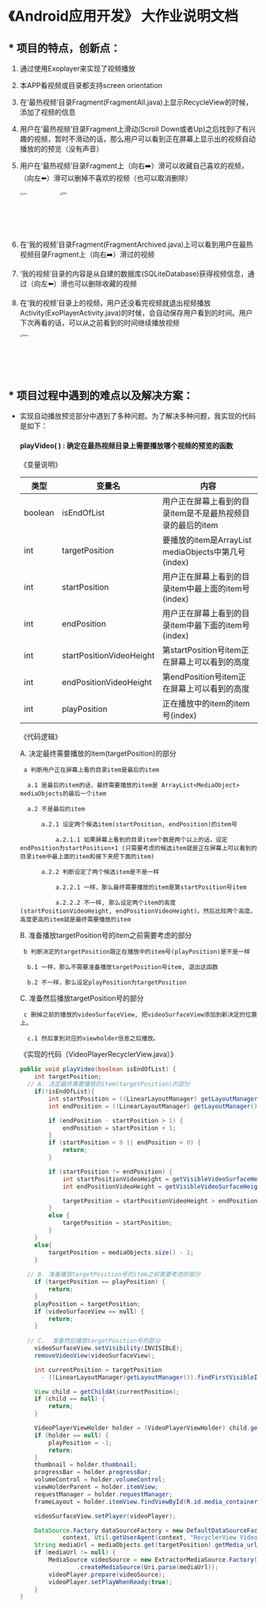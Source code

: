# 《Android应用开发》 大作业说明文档

## * 项目的特点，创新点：

1. 通过使用Exoplayer来实现了视频播放

2. 本APP看视频或目录都支持screen orientation

3. 在‘最热视频’目录Fragment(FragmentAll.java)上显示RecycleView的时候，添加了视频的信息

4. 用户在‘最热视频’目录Fragment上滑动(Scroll Down或者Up)之后找到l了有兴趣的视频，暂时不滑动的话，那么用户可以看到正在屏幕上显示出的视频自动播放的的预览（没有声音）

   

5. 用户在‘最热视频’目录Fragment上（向右➡️）滑可以收藏自己喜欢的视频，（向左⬅️）滑可以删掉不喜欢的视频（也可以取消删除）

   <img width="234" alt="one" src="https://user-images.githubusercontent.com/44460142/91115259-cae1de00-e6c4-11ea-8123-da5c647f8db0.png" style="zoom: 33%;">
     <img width="236" alt="two" src="https://user-images.githubusercontent.com/44460142/91115264-cf0dfb80-e6c4-11ea-901a-28e7c0f45a4a.png" style="zoom: 33%;">

6. 在‘我的视频’目录Fragment(FragmentArchived.java)上可以看到用户在最热视频目录Fragment上（向右➡️）滑过的视频

7. ‘我的视频’目录的内容是从自建的数据库(SQLiteDatabase)获得视频信息，通过（向左⬅️）滑也可以删除收藏的视频

8. 在‘我的视频’目录上的视频，用户还没看完视频就退出视频播放Activity(ExoPlayerActivity.java)的时候，会自动保存用户看到的时间。用户下次再看的话，可以从之前看到的时间继续播放视频

   <img width="235" alt="three" src="https://user-images.githubusercontent.com/44460142/91115267-cfa69200-e6c4-11ea-819d-a265157416b1.png" style="zoom: 33%;">	

   
## * 项目过程中遇到的难点以及解决方案：

- 实现自动播放预览部分中遇到了多种问题。为了解决多种问题，我实现的代码是如下：

  #### playVideo( ) : 确定在最热视频目录上需要播放哪个视频的预览的函数

   《变量说明》

  | 类型    | 变量名                   | 内容                                                         |
  | ------- | ------------------------ | ------------------------------------------------------------ |
  | boolean | isEndOfList              | 用户正在屏幕上看到的目录item是不是最热视频目录的最后的item   |
  | int     | targetPosition           | 要播放的item是ArrayList<MediaObject> mediaObjects中第几号(index) |
  | int     | startPosition            | 用户正在屏幕上看到的目录item中最上面的item号(index)          |
  | int     | endPosition              | 用户正在屏幕上看到的目录item中最下面的item号(index)          |
  | int     | startPositionVideoHeight | 第startPosition号item正在屏幕上可以看到的高度                |
  | int     | endPositionVideoHeight   | 第endPosition号item正在屏幕上可以看到的高度                  |
  | int     | playPosition             | 正在播放中的item的item号(index)                              |

  《代码逻辑》

  A. 决定最终需要播放的item(targetPosition)的部分

  	   a 判断用户正在屏幕上看的目录item是最后的item

  		a.1 是最后的item的话，最终需要播放的item是 ArrayList<MediaObject> mediaObjects的最后一个item

  		a.2 不是最后的item

  			a.2.1 设定两个候选item(startPosition, endPosition)的item号

  				a.2.1.1 如果屏幕上看到的目录item个数是两个以上的话，设定endPosition为startPosition+1 (只需要考虑的候选item就是正在屏幕上可以看到的目录item中最上面的item和接下来把下面的item)

  			a.2.2 判断设定了两个候选item是不是一样 

  				a.2.2.1 一样，那么最终需要播放的item是第startPosition号item

  				a.2.2.2 不一样, 那么设定两个item的高度(startPositionVideoHeight, endPositionVideoHeight)。然后比较两个高度。高度更高的item就是最终需要播放的item

  B. 准备播放targetPosition号的item之前需要考虑的部分

  	   b 判断决定的targetPosition跟正在播放中的item号(playPosition)是不是一样

  		b.1 一样，那么不需要准备播放targetPosition号item, 退出这函数

  		b.2 不一样，那么设定playPosition为targetPosition

  C.  准备然后播放targetPosition号的部分

  	   c 删掉之前的播放的videoSurfaceView, 把videoSurfaceView添加到新决定的位置上。

  		c.1 然后拿到对应的viewholder信息之后播放。

  		

  《实现的代码（VideoPlayerRecyclerView.java）》

  ```java
  public void playVideo(boolean isEndOfList) {
      int targetPosition;
    // A. 决定最终需要播放的item(targetPosition)的部分
      if(!isEndOfList){
          int startPosition = ((LinearLayoutManager) getLayoutManager()).findFirstVisibleItemPosition();
          int endPosition = ((LinearLayoutManager) getLayoutManager()).findLastVisibleItemPosition();
  
          if (endPosition - startPosition > 1) {
              endPosition = startPosition + 1;
          }
          if (startPosition < 0 || endPosition < 0) {
              return;
          }
  
          if (startPosition != endPosition) {
              int startPositionVideoHeight = getVisibleVideoSurfaceHeight(startPosition);
              int endPositionVideoHeight = getVisibleVideoSurfaceHeight(endPosition);
  
              targetPosition = startPositionVideoHeight > endPositionVideoHeight ? startPosition : endPosition;
          }
          else {
              targetPosition = startPosition;
          }
      }
      else{
          targetPosition = mediaObjects.size() - 1;
      }
    
    // B. 准备播放targetPosition号的item之前需要考虑的部分
      if (targetPosition == playPosition) {
          return;
      }
      playPosition = targetPosition;
      if (videoSurfaceView == null) {
          return;
      }
    
    // C.  准备然后播放targetPosition号的部分
      videoSurfaceView.setVisibility(INVISIBLE);
      removeVideoView(videoSurfaceView);
  
      int currentPosition = targetPosition 
        - ((LinearLayoutManager)getLayoutManager()).findFirstVisibleItemPosition();
  
      View child = getChildAt(currentPosition);
      if (child == null) {
          return;
      }
  
      VideoPlayerViewHolder holder = (VideoPlayerViewHolder) child.getTag();
      if (holder == null) {
          playPosition = -1;
          return;
      }
      thumbnail = holder.thumbnail;
      progressBar = holder.progressBar;
      volumeControl = holder.volumeControl;
      viewHolderParent = holder.itemView;
      requestManager = holder.requestManager;
      frameLayout = holder.itemView.findViewById(R.id.media_container);
  
      videoSurfaceView.setPlayer(videoPlayer);
  
      DataSource.Factory dataSourceFactory = new DefaultDataSourceFactory(
              context, Util.getUserAgent(context, "RecyclerView VideoPlayer"));
      String mediaUrl = mediaObjects.get(targetPosition).getMedia_url();
      if (mediaUrl != null) {
          MediaSource videoSource = new ExtractorMediaSource.Factory(dataSourceFactory)
                  .createMediaSource(Uri.parse(mediaUrl));
          videoPlayer.prepare(videoSource);
          videoPlayer.setPlayWhenReady(true);
      }
  }
  ```

